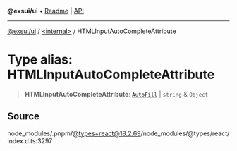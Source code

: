 **@exsui/ui** • [Readme](../../README.md) \| [API](../../globals.md)

***

[@exsui/ui](../../README.md) / [\<internal\>](../README.md) / HTMLInputAutoCompleteAttribute

# Type alias: HTMLInputAutoCompleteAttribute

> **HTMLInputAutoCompleteAttribute**: [`AutoFill`](AutoFill.md) \| `string` & `Object`

## Source

node\_modules/.pnpm/@types+react@18.2.69/node\_modules/@types/react/index.d.ts:3297
